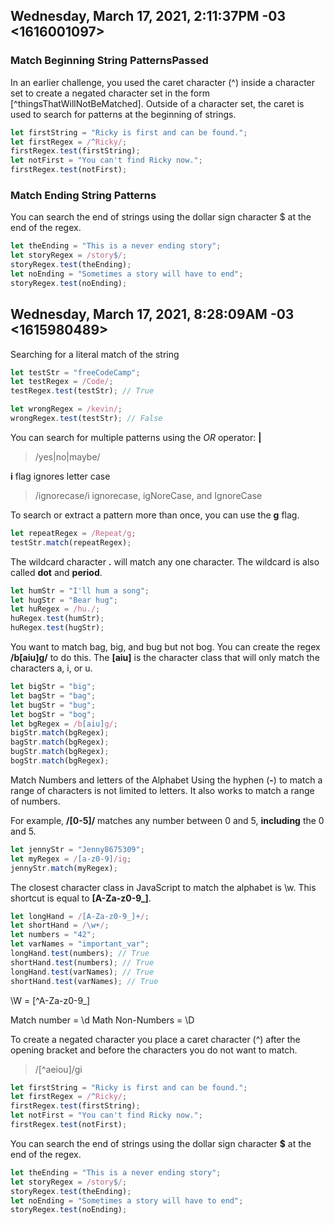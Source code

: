 ## Wednesday, March 17, 2021, 2:11:37PM -03 <1616001097>

### Match Beginning String PatternsPassed

In an earlier challenge, you used the caret character (^) inside a character set to create a negated character set in the form [^thingsThatWillNotBeMatched]. Outside of a character set, the caret is used to search for patterns at the beginning of strings.

```javascript
let firstString = "Ricky is first and can be found.";
let firstRegex = /^Ricky/;
firstRegex.test(firstString);
let notFirst = "You can't find Ricky now.";
firstRegex.test(notFirst);
```
### Match Ending String Patterns

You can search the end of strings using the dollar sign character $ at the end of the regex.

```javascript
let theEnding = "This is a never ending story";
let storyRegex = /story$/;
storyRegex.test(theEnding);
let noEnding = "Sometimes a story will have to end";
storyRegex.test(noEnding);
```

## Wednesday, March 17, 2021, 8:28:09AM -03 <1615980489>

Searching for a literal match of the string

```javascript
let testStr = "freeCodeCamp";
let testRegex = /Code/;
testRegex.test(testStr); // True

let wrongRegex = /kevin/;
wrongRegex.test(testStr); // False
```
You can search for multiple patterns using the *OR* operator: **|**

> /yes|no|maybe/

**i** flag ignores letter case

> /ignorecase/i
> ignorecase, igNoreCase, and IgnoreCase

To search or extract a pattern more than once, you can use the **g** flag.

```javascript
let repeatRegex = /Repeat/g;
testStr.match(repeatRegex);
```

The wildcard character **.** will match any one character. The wildcard is also
called **dot** and **period**.

```javascript
let humStr = "I'll hum a song";
let hugStr = "Bear hug";
let huRegex = /hu./;
huRegex.test(humStr);
huRegex.test(hugStr);
```

You want to match bag, big, and bug but not bog. You can create the regex
**/b[aiu]g/** to do this. The **[aiu]** is the character class that will only match the characters a, i, or u.

```javascript
let bigStr = "big";
let bagStr = "bag";
let bugStr = "bug";
let bogStr = "bog";
let bgRegex = /b[aiu]g/;
bigStr.match(bgRegex);
bagStr.match(bgRegex);
bugStr.match(bgRegex);
bogStr.match(bgRegex);
```

Match Numbers and letters of the Alphabet
Using the hyphen (**-**) to match a range of characters is not limited to letters. It also works to match a range of numbers.

For example, **/[0-5]/** matches any number between 0 and 5, **including** the 0 and 5.

```javascript
let jennyStr = "Jenny8675309";
let myRegex = /[a-z0-9]/ig;
jennyStr.match(myRegex);
```

The closest character class in JavaScript to match the alphabet is \w. This
shortcut is equal to **[A-Za-z0-9_]**.

```javascript
let longHand = /[A-Za-z0-9_]+/;
let shortHand = /\w+/;
let numbers = "42";
let varNames = "important_var";
longHand.test(numbers); // True
shortHand.test(numbers); // True
longHand.test(varNames); // True
shortHand.test(varNames); // True
```

\W = [^A-Za-z0-9_]

Match number = \d
Math Non-Numbers = \D

To create a negated character you place a caret character (^) after the opening bracket and before the characters you do not want to match.

> /[^aeiou]/gi

```javascript
let firstString = "Ricky is first and can be found.";
let firstRegex = /^Ricky/;
firstRegex.test(firstString);
let notFirst = "You can't find Ricky now.";
firstRegex.test(notFirst);
```

You can search the end of strings using the dollar sign character **$** at the end of the regex.

```javascript
let theEnding = "This is a never ending story";
let storyRegex = /story$/;
storyRegex.test(theEnding);
let noEnding = "Sometimes a story will have to end";
storyRegex.test(noEnding);
```
